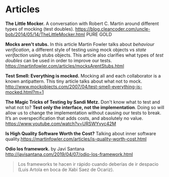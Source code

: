 
# Articles

**The Little Mocker.** A conversation with Robert C. Martin around different types of mocking (test doubles). https://blog.cleancoder.com/uncle-bob/2014/05/14/TheLittleMocker.html PURE GOLD

**Mocks aren't stubs.** In this article Martin Fowler talks about *behaviour verification*, a different style of testing using mock objects vs *state verifaction* using stubs objects. This article also clarifies what types of *test doubles* can be used in order to improve our tests. https://martinfowler.com/articles/mocksArentStubs.html

**Test Smell: Everything is mocked.** Mocking all and each collaborator is a known antipattern. This tiny article talks about what not to mock. http://www.mockobjects.com/2007/04/test-smell-everything-is-mocked.html?m=1

**The Magic Tricks of Testing by Sandi Metz.** Don't know what to test and what not to? **Test only the interface, not the implementation**. Doing so will allow us to change the implementation without causing our tests to break. It’s an overspecification that adds costs, and absolutely no value. https://www.youtube.com/watch?v=URSWYvyc42M

**Is High Quality Software Worth the Cost?** Talking about inner software quality.https://martinfowler.com/articles/is-quality-worth-cost.html

**Odio los framework.** by Javi Santana http://javisantana.com/2019/04/07/odio-los-framework.html
> Los frameworks te hacen ir rápido cuando deberías de ir despacio (Luis Artola en boca de Xabi Saez de Ocariz).
